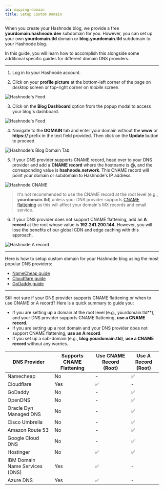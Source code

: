 ```yaml
---
id: mapping-domain
title: Setup Custom Domain
---
```


When you create your Hashnode blog, we provide a free **yourdomain.hashnode.dev** subdomain for you. However, you can set up your own **yourdomain.tld** domain or **blog.yourdomain.tld** subdomain to your Hashnode blog.

In this guide, you will learn how to accomplish this alongside some additional specific guides for different domain DNS providers.

---

1. Log in to your Hashnode account.

2. Click on your **profile picture** at the bottom-left corner of the page on *desktop* screen or top-right corner on *mobile* screen.

![Hashnode's Feed](https://cdn.hashnode.com/res/hashnode/image/upload/v1614932849541/cBNDGKXMj.png?auto=compress)

3. Click on the **Blog Dashboard** option from the popup modal to access your blog's dashboard.

![Hashnode's Feed](https://cdn.hashnode.com/res/hashnode/image/upload/v1614937218081/InvxVHXDy.png?auto=compress)

4. Navigate to the **DOMAIN** tab and enter your domain without the **www** or **https://** prefix in the text field provided. Then click on the **Update** button to proceed.

![Hashnode's Blog Domain Tab](https://cdn.hashnode.com/res/hashnode/image/upload/v1614937377176/0cwddAywO.png?auto=compress)

5. If your DNS provider supports CNAME record, head over to your DNS provider and add a **CNAME record** where the hostname is **@**, and the corresponding value is **hashnode.network**. This CNAME record will point your domain or subdomain to Hashnode's IP address.

![Hashnode CNAME](https://cdn.hashnode.com/res/hashnode/image/upload/v1611129787591/FS5aU9ZC5.png?auto=compress)

> It's not recommended to use the CNAME record at the root level (e.g., **yourdomain.tld**) unless your DNS provider supports [CNAME flattening](https://blog.cloudflare.com/introducing-cname-flattening-rfc-compliant-cnames-at-a-domains-root) as this will affect your domain's MX records and email service.

6. If your DNS provider does not support CNAME flattening, add an **A record** at the root whose value is **192.241.200.144**. However, you will lose the benefits of our global CDN and edge caching with this approach.

![Hashnode A record](https://cdn.hashnode.com/res/hashnode/image/upload/v1611129845211/FqAlp-zMZ.png?auto=compress)

---

Here is how to setup custom domain for your Hashnode blog using the most popular DNS providers:

- [NameCheap guide](mapping-namecheap)
- [Cloudflare guide](mapping-cloudflare)
- [GoDaddy guide](mapping-godaddyx)

---

Still not sure if your DNS provider supports CNAME flattening or when to use CNAME or A record? Here is a quick summary to guide you:

- If you are setting up a domain at the root level (e.g., yourdomain.tld**), and your DNS provider supports CNAME flattening, **use a CNAME record**.
- If you are setting up a root domain and your DNS provider does not support CNAME flattening, **use an A record**.
- If you set up a sub-domain (e.g., **blog.yourdomain.tld**), **use a CNAME record** without any worries.

| DNS Provider                   | Supports CNAME Flattening | Use CNAME Record (Root) | Use A Record (Root) |
|--------------------------------|---------------------------|-------------------------|---------------------|
| Namecheap                      | No                        | -                       | ✅                  |
| Cloudflare                      | Yes                       | ✅                      | -                   |
| GoDaddy                        | No                        | -                       | ✅                  |
| OpenDNS                        | No                        | -                       | ✅                  |
| Oracle Dyn Managed DNS         | No                        | -                       | ✅                  |
| Cisco Umbrella                 | No                        | -                       | ✅                  |
| Amazon Route 53                | No                        | -                       | ✅                  |
| Google Cloud DNS               | No                        | -                       | ✅                  |
| Hostinger                      | No                        | ✅                      | ✅                  |
| IBM Domain Name Services (DNS) | Yes                       | ✅                      | -                   |
| Azure DNS                      | Yes                       | ✅                      | -                   |
